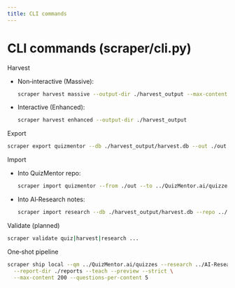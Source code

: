 ```yaml
---
title: CLI commands
---
```


# CLI commands (scraper/cli.py)

Harvest
- Non‑interactive (Massive):
  ```bash
  scraper harvest massive --output-dir ./harvest_output --max-content 200 --questions-per-content 5 --workers 8 --complete
  ```
- Interactive (Enhanced):
  ```bash
  scraper harvest enhanced --output-dir ./harvest_output
  ```

Export
```bash
scraper export quizmentor --db ./harvest_output/harvest.db --out ./out
```

Import
- Into QuizMentor repo:
  ```bash
  scraper import quizmentor --from ./out --to ../QuizMentor.ai/quizzes --mode copy
  ```
- Into AI‑Research notes:
  ```bash
  scraper import research --db ./harvest_output/harvest.db --repo ../AI-Research --edition PRO --min-quality 0.6 --mapping file.json --limit 50 --teach
  ```

Validate (planned)
```bash
scraper validate quiz|harvest|research ...
```

One‑shot pipeline
```bash
scraper ship local --qm ../QuizMentor.ai/quizzes --research ../AI-Research \
  --report-dir ./reports --teach --preview --strict \
  --max-content 200 --questions-per-content 5
```

